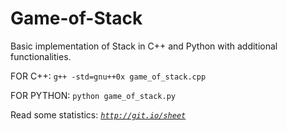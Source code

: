 # Game-of-Stack
Basic implementation of Stack in C++ and Python with additional functionalities.

FOR C++: `g++ -std=gnu++0x game_of_stack.cpp`

FOR PYTHON: `python game_of_stack.py`

Read some statistics: *[`http://git.io/sheet`](http://git.io/sheet)*
